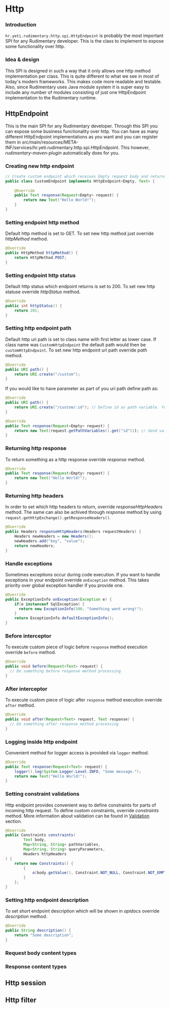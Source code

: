 # Http

### Introduction
`hr.yeti.rudimentary.http.spi.HttpEndpoint` is probably the most important SPI for any Rudimentary developer. This is the class to implement to expose some functionality over http.  

### Idea & design
This SPI is designed in such a way that it only allows one http method implementation per class. This is quite different to what we see in most of today's modern frameworks. This makes code more readable and testable. Also, since Rudimentary uses Java  module system it is super easy to include any number of modules consisting of just one HttpEndpoint implementation to the Rudimentary runtime.

## HttpEndpoint
This is the main SPI for any Rudimentary developer. 
Through this SPI you can expose some business functionality over http.
You can have as many different HttpEndpoint implementations as you want and you can register them in src/main/resources/META-INF/services/hr.yeti.rudimentary.http.spi.HttpEndpoint. This however, *rudimentary-maven-plugin* automatically does for you.

### Creating new http endpoint
```java
// Create custom endpoint which receives Empty request body and returns Text response
public class CustomEndpoint implements HttpEndpoint<Empty, Text> {
    
    @Override
    public Text response(Request<Empty> request) {
        return new Text("Hello World!");
    }
}
```

### Setting endpoint http method
Default http method is set to GET. To set new http method just override *httpMethod* method.
```java
@Override
public HttpMethod httpMethod() {
    return HttpMethod.POST;
}
```

### Setting endpoint http status
Default http status which endpoint returns is set to 200. To set new http statuse override *httpStatus* method.
```java
@Override
public int httpStatus() {
    return 201;
}
```

### Setting http endpoint path
Default http uri path is set to class name with first letter as lower case.
If class name was `CustomHttpEndpoint` the default path would then be `customHttpEndpoint`.
To set new http endpoint uri path override *path* method.
```java
@Override
public URI path() {
    return URI.create("/custom");
}
```
If you would like to have parameter as part of you uri path define path as:
```java
@Override
public URI path() {
    return URI.create("/custom/:id"); // Define id as path variable. You can multiple path variables, e.g. /custom/:id1/dummy/:id2
}

@Override
public Text response(Request<Empty> request) {
    return new Text(request.getPathVariables().get("id"))); // Send value of id path variable as response
}

```

### Returning http response
To return something as a http response override *response* method.
```java
@Override
public Text response(Request<Empty> request) {
    return new Text("Hello World!");
}
```
### Returning http headers
In order to set which http headers to return, override *responseHttpHeaders* method.
The same can also be achived through *response* method by using `request.getHttpExchange().getResponseHeaders()`.
```java
@Override
public Headers responseHttpHeaders(Headers requestHeaders) {
    Headers newHeaders = new Headers();
    newHeaders.add("key", "value");
    return newHeaders;
}
```
### Handle exceptions
Sometimes exceptions occur during code execution. If you want to handle exceptions in your endpoint override
`onException` method. This takes priority over global exception handler if you provide one.
```java
@Override
public ExceptionInfo onException(Exception e) {
    if(e instanceof SqlException) {
      return new ExceptionInfo(500, "Something went wrong!");
    }
    return ExceptionInfo.defaultExceptionInfo();
}
```
### Before interceptor
To execute custom piece of logic before `response` method execution override `before` method.
```java
@Override
public void before(Request<Text> request) {
  // Do something before response method processing
}
```
### After interceptor
To execute custom piece of logic after `response` method execution override `after` method.
```java
@Override
public void after(Request<Text> request, Text response) {
  // Do something after response method processing
}
```
### Logging inside http endpoint
Convenient method for logger access is provided via `logger` method.
```java
@Override
public Text response(Request<Text> request) {
    logger().log(System.Logger.Level.INFO, "Some message.");
    return new Text("Hello World!");
}
```
### Setting constraint validations
Http endpoint provides convenient way to define constraints for parts of incoming http request.
To define custom constraints, override *constraints* method. More information about validation can be found in [Validation](../validation/README.md) section.
```java
@Override
public Constraints constraints(
        Text body,
        Map<String, String> pathVariables,
        Map<String, String> queryParameters,
        Headers httpHeaders
) {
    return new Constraints() {
        {
            o(body.getValue(), Constraint.NOT_NULL, Constraint.NOT_EMPTY);
        }
    };
}
```
### Setting http endpoint description
To set short endpoint description which will be shown in *apidocs* override *description* method.
```java
@Override
public String description() {
    return "Some description";
}
```

### Request body content types

### Response content types

## Http session

## Http filter



